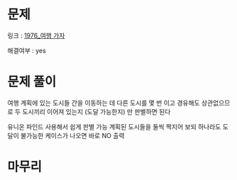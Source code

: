 # 문제
링크 : [1976_여행 가자](https://www.acmicpc.net/problem/1976)

해결여부 : yes

# 문제 풀이
여행 계획에 있는 도시들 간을 이동하는 데 다른 도시를 몇 번 이고 경유해도 상관없으므로
두 도시끼리 이어져 있는지 (도달 가능한지) 만 판별하면 된다

유니온 파인드 사용해서 쉽게 판별 가능
계획된 도시들을 둘씩 짝지어 보되 하나라도 도달이 불가능한 케이스가 나오면 바로 NO 출력

# 마무리